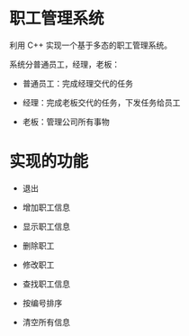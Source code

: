 # 职工管理系统

利用 C++ 实现一个基于多态的职工管理系统。

系统分普通员工，经理，老板：

- 普通员工：完成经理交代的任务

- 经理：完成老板交代的任务，下发任务给员工

- 老板：管理公司所有事物

# 实现的功能

- 退出

- 增加职工信息

- 显示职工信息

- 删除职工

- 修改职工

- 查找职工信息

- 按编号排序

- 清空所有信息